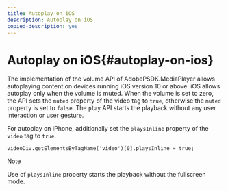 ```yaml
---
title: Autoplay on iOS
description: Autoplay on iOS
copied-description: yes
---
```


# Autoplay on iOS{#autoplay-on-ios}

 The implementation of the volume API of AdobePSDK.MediaPlayer allows autoplaying content on devices running iOS version 10 or above. iOS allows autoplay only when the volume is muted. When the volume is set to zero, the API sets the `muted` property of the video tag to `true`, otherwise the `muted` property is set to `false`. The `play` API starts the playback without any user interaction or user gesture.

For autoplay on iPhone, additionally set the `playsInline` property of the `video` tag to `true`. 

```
videoDiv.getElementsByTagName('video')[0].playsInline = true;
```

>[!NOTE]
>
>Use of `playsInline` property starts the playback without the fullscreen mode.

